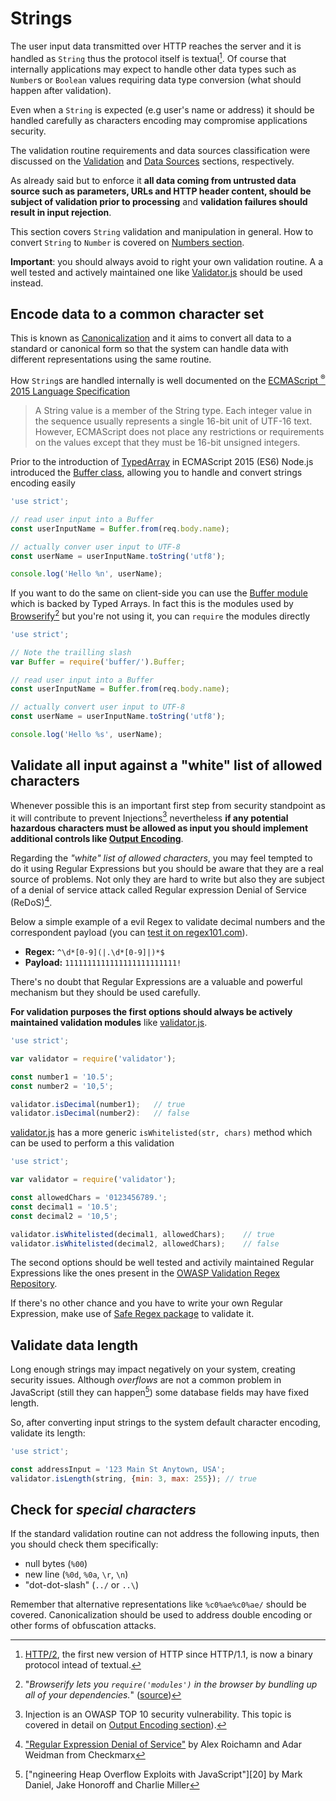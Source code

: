 # Strings

The user input data transmitted over HTTP reaches the server and it is handled
as `String` thus the protocol itself is textual[^1].
Of course that internally applications may expect to handle other data types
such as `Number`s or `Boolean` values requiring data type conversion (what
should happen after validation).

Even when a `String` is expected (e.g user's name or address) it should be
handled carefully as characters encoding may compromise applications security.

The validation routine requirements and data sources classification were
discussed on the [Validation][2] and [Data Sources][3] sections, respectively.

As already said but to enforce it **all data coming from untrusted data source
such as parameters, URLs and HTTP header content, should be subject of
validation prior to processing** and **validation failures should result in
input rejection**.

This section covers `String` validation and manipulation in general. How to
convert `String` to `Number` is covered on [Numbers section][4].

**Important**: you should always avoid to right your own validation routine. A
a well tested and actively maintained one like [Validator.js][5] should be used
instead.

## Encode data to a common character set

This is known as [Canonicalization][6] and it aims to convert all data to a
standard or canonical form so that the system can handle data with different
representations using the same routine.

How `String`s are handled internally is well documented on the [ECMAScript
<sup>&reg;</sup> 2015 Language Specification][7]

> A String value is a member of the String type. Each integer value in the
> sequence usually represents a single 16-bit unit of UTF-16 text. However,
> ECMAScript does not place any restrictions or requirements on the values
> except that they must be 16-bit unsigned integers.

Prior to the introduction of [TypedArray][8] in ECMAScript 2015 (ES6) Node.js
introduced the [Buffer class][9], allowing you to handle and convert strings
encoding easily

```javascript
'use strict';

// read user input into a Buffer
const userInputName = Buffer.from(req.body.name);

// actually conver user input to UTF-8
const userName = userInputName.toString('utf8');

console.log('Hello %n', userName);
```

If you want to do the same on client-side you can use the [Buffer module][10]
which is backed by Typed Arrays. In fact this is the modules used by
[Browserify][11][^2] but you're not using it, you can `require` the modules
directly

```javascript
'use strict';

// Note the trailling slash
var Buffer = require('buffer/').Buffer;

// read user input into a Buffer
const userInputName = Buffer.from(req.body.name);

// actually convert user input to UTF-8
const userName = userInputName.toString('utf8');

console.log('Hello %s', userName);
```

## Validate all input against a "white" list of allowed characters

Whenever possible this is an important first step from security standpoint as
it will contribute to prevent Injections[^3] nevertheless **if any potential
hazardous characters must be allowed as input you should implement additional
controls like [Output Encoding][13]**.

Regarding the _"white" list of allowed characters_, you may feel tempted to do
it using Regular Expressions but you should be aware that they are a real
source of problems. Not only they are hard to write but also they are subject
of a denial of service attack called Regular expression Denial of Service
(ReDoS)[^4].

Below a simple example of a evil Regex to validate decimal numbers and the
correspondent payload (you can [test it on regex101.com][16]).

* **Regex:** `^\d*[0-9](|.\d*[0-9]|)*$`
* **Payload:** `1111111111111111111111111!`

There's no doubt that Regular Expressions are a valuable and powerful
mechanism but they should be used carefully.

**For validation purposes the first options should always be actively
maintained validation modules** like [validator.js][17].

```javascript
'use strict';

var validator = require('validator');

const number1 = '10.5';
const number2 = '10,5';

validator.isDecimal(number1);   // true
validator.isDecimal(number2):   // false
```

[validator.js][17] has a more generic `isWhitelisted(str, chars)` method which
can be used to perform a this validation

```javascript
'use strict';

var validator = require('validator');

const allowedChars = '0123456789.';
const decimal1 = '10.5';
const decimal2 = '10,5';

validator.isWhitelisted(decimal1, allowedChars);    // true
validator.isWhitelisted(decimal2, allowedChars);    // false
```

The second options should be well tested and activily maintained Regular
Expressions like the ones present in the
[OWASP Validation Regex Repository][18].

If there's no other chance and you have to write your own Regular Expression,
make use of [Safe Regex package][19] to validate it.

## Validate data length

Long enough strings may impact negatively on your system, creating security
issues. Although _overflows_ are not a common problem in JavaScript (still they
can happen[^5]) some database fields may have fixed length.

So, after converting input strings to the system default character encoding,
validate its length:

```javascript
'use strict';

const addressInput = '123 Main St Anytown, USA';
validator.isLength(string, {min: 3, max: 255}); // true
```

## Check for _special characters_

If the standard validation routine can not address the following inputs, then
you should check them specifically:

* null bytes (`%00`)
* new line (`%0d`, `%0a`, `\r`, `\n`)
* "dot-dot-slash" (`../` or `..\`)

Remember that alternative representations like `%c0%ae%c0%ae/` should be
covered. Canonicalization should be used to address double encoding or other
forms of obfuscation attacks.

[^1]: [HTTP/2][1], the first new version of HTTP since HTTP/1.1, is now a binary protocol intead of textual.
[^2]: "_Browserify lets you `require('modules')` in the browser by bundling up all of your dependencies._" ([source][11])
[^3]: Injection is an OWASP TOP 10 security vulnerability. This topic is covered in detail on [Output Encoding section][13]).
[^4]: ["Regular Expression Denial of Service"][15] by Alex Roichamn and Adar Weidman from Checkmarx
[^5]: ["ngineering Heap Overflow Exploits with JavaScript"][20] by Mark Daniel, Jake Honoroff and Charlie Miller

[1]: https://en.wikipedia.org/wiki/HTTP/2
[2]: ./../validation.md
[3]: ./../data-sources.md
[4]: ./numbers.md
[5]: https://github.com/chriso/validator.js
[6]: https://en.wikipedia.org/wiki/Canonicalization
[7]: http://www.ecma-international.org/ecma-262/6.0/#sec-terms-and-definitions-string-value
[8]: http://www.ecma-international.org/ecma-262/6.0/#sec-typedarray-objects
[9]: https://nodejs.org/dist/latest-v6.x/docs/api/buffer.html#buffer_buffer
[10]: https://www.npmjs.com/package/buffer
[11]: http://browserify.org/
[12]: https://www.owasp.org/index.php/Top_10_2017-A1-Injection
[13]: ../../output-encoding/README.md
[14]: http://www.regular-expressions.info/
[15]: https://www.checkmarx.com/wp-content/uploads/2015/03/ReDoS-Attacks.pdf
[16]: https://regex101.com/r/7192zY/1
[17]: https://github.com/chriso/validator.js
[18]: https://www.owasp.org/index.php/OWASP_Validation_Regex_Repository
[19]: https://www.npmjs.com/package/safe-regex
